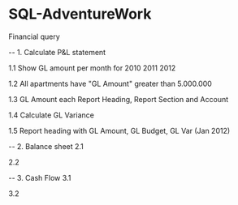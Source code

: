 # SQL-AdventureWork
Financial query 

-- 1. Calculate P&L statement 

1.1 Show GL amount per month for 2010 2011 2012 

1.2 All apartments have "GL Amount" greater than 5.000.000 

1.3 GL Amount each Report Heading, Report Section and Account 

1.4 Calculate GL Variance 

1.5 Report heading with GL Amount, GL Budget, GL Var (Jan 2012) 

-- 2. Balance sheet 
2.1 

2.2 

-- 3. Cash Flow 
3.1 

3.2 
